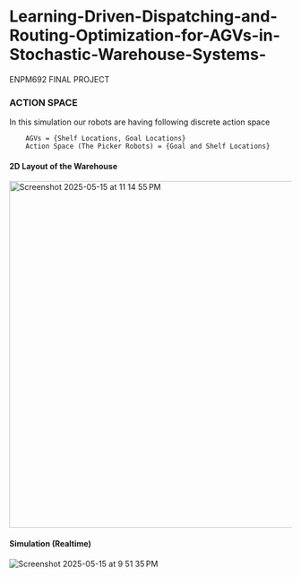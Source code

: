 # Learning-Driven-Dispatching-and-Routing-Optimization-for-AGVs-in-Stochastic-Warehouse-Systems-
ENPM692 FINAL PROJECT


### ACTION SPACE 

In this simulation our robots are having following discrete action space
       
        AGVs = {Shelf Locations, Goal Locations}
        Action Space (The Picker Robots) = {Goal and Shelf Locations}

#### 2D Layout of the Warehouse
<img width="619" alt="Screenshot 2025-05-15 at 11 14 55 PM" src="https://github.com/user-attachments/assets/0be3cb27-c881-44e2-8e23-81ce9a19dbed" />



#### Simulation (Realtime)
![Screenshot 2025-05-15 at 9 51 35 PM](https://github.com/user-attachments/assets/dfe16914-e6e0-42fe-b876-5e60902d1d3c)
